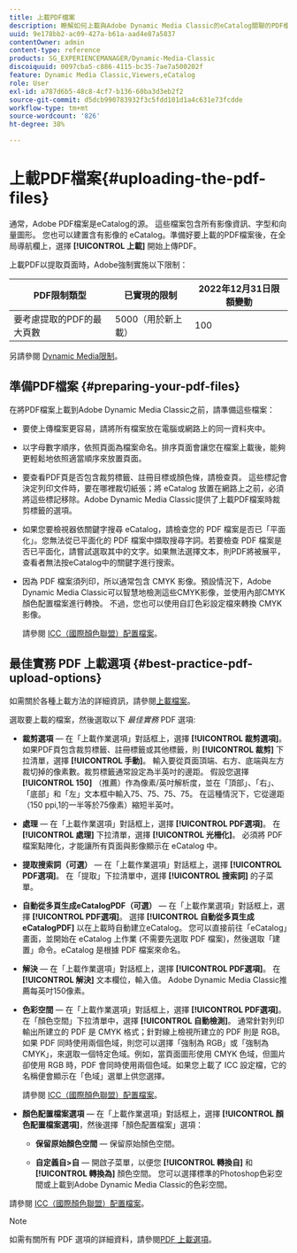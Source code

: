 ```yaml
---
title: 上載PDF檔案
description: 瞭解如何上載與Adobe Dynamic Media Classic的eCatalog關聯的PDF檔案。
uuid: 9e178bb2-ac09-427a-b61a-aad4e87a5837
contentOwner: admin
content-type: reference
products: SG_EXPERIENCEMANAGER/Dynamic-Media-Classic
discoiquuid: 0097cba5-c886-4115-bc35-7ae7a500202f
feature: Dynamic Media Classic,Viewers,eCatalog
role: User
exl-id: a787d6b5-48c8-4cf7-b136-60ba3d3eb2f2
source-git-commit: d5dcb990783932f3c5fdd101d1a4c631e73fcdde
workflow-type: tm+mt
source-wordcount: '826'
ht-degree: 38%

---
```


# 上載PDF檔案{#uploading-the-pdf-files}

通常，Adobe PDF檔案是eCatalog的源。 這些檔案包含所有影像資訊、字型和向量圖形。 您也可以建置含有影像的 eCatalog。準備好要上載的PDF檔案後，在全局導航欄上，選擇 **[!UICONTROL 上載]** 開始上傳PDF。

上載PDF以提取頁面時，Adobe強制實施以下限制：

| PDF限制類型 | 已實現的限制 | 2022年12月31日限額變動 |
| --- | --- | --- |
| 要考慮提取的PDF的最大頁數 | 5000（用於新上載） | 100 |

另請參閱 [Dynamic Media限制](/help/limitations.md)。

<!-- 
>[!NOTE]
>
>When you upload a PDF for page extraction, Adobe imposes the following best practice guideline and enforced limit.d
>
>* Maximum page size of a PDF to be considered for extraction
>   * Best practice: 100
>   * Enforced limit: 1000 (for refresh uploads) -->

## 準備PDF檔案 {#preparing-your-pdf-files}

在將PDF檔案上載到Adobe Dynamic Media Classic之前，請準備這些檔案：

* 要使上傳檔案更容易，請將所有檔案放在電腦或網路上的同一資料夾中。
* 以字母數字順序，依照頁面為檔案命名。排序頁面會讓您在檔案上載後，能夠更輕鬆地依照適當順序來放置頁面。
* 要查看PDF頁是否包含裁剪標籤、註冊目標或顏色條，請檢查頁。 這些標記會決定列印文件時，要在哪裡裁切紙張；將 eCatalog 放置在網路上之前，必須將這些標記移除。Adobe Dynamic Media Classic提供了上載PDF檔案時裁剪標籤的選項。
* 如果您要檢視器依關鍵字搜尋 eCatalog，請檢查您的 PDF 檔案是否已「平面化」。您無法從已平面化的 PDF 檔案中擷取搜尋字詞。若要檢查 PDF 檔案是否已平面化，請嘗試選取其中的文字。如果無法選擇文本，則PDF將被展平，查看者無法按eCatalog中的關鍵字進行搜索。
* 因為 PDF 檔案須列印，所以通常包含 CMYK 影像。預設情況下，Adobe Dynamic Media Classic可以智慧地檢測這些CMYK影像，並使用內部CMYK顏色配置檔案進行轉換。 不過，您也可以使用自訂色彩設定檔來轉換 CMYK 影像。

   請參閱 [ICC（國際顏色聯盟）配置檔案](icc-profiles.md#icc_profiles)。

## 最佳實務 PDF 上載選項 {#best-practice-pdf-upload-options}

如需關於各種上載方法的詳細資訊，請參閱[上載檔案](uploading-files.md#uploading_your_files)。

選取要上載的檔案，然後選取以下 *最佳實務* PDF 選項:

* **裁剪選項**  — 在「上載作業選項」對話框上，選擇 **[!UICONTROL 裁剪選項]**。 如果PDF頁包含裁剪標籤、註冊標籤或其他標籤，則 **[!UICONTROL 裁剪]** 下拉清單，選擇 **[!UICONTROL 手動]**。 輸入要從頁面頂端、右方、底端與左方裁切掉的像素數。裁剪標籤通常設定為半英吋的邊距。 假設您選擇 **[!UICONTROL 150]** （推薦）作為像素/英吋解析度，並在「頂部」、「右」、「底部」和「左」文本框中輸入75、75、75、75。 在這種情況下，它從邊距（150 ppi,1的一半等於75像素）縮短半英吋。

* **處理**  — 在「上載作業選項」對話框上，選擇 **[!UICONTROL PDF選項]**。 在 **[!UICONTROL 處理]** 下拉清單，選擇 **[!UICONTROL 光柵化]**。 必須將 PDF 檔案點陣化，才能讓所有頁面與影像顯示在 eCatalog 中。

* **提取搜索詞（可選）**  — 在「上載作業選項」對話框上，選擇 **[!UICONTROL PDF選項]**。 在「提取」下拉清單中，選擇 **[!UICONTROL 搜索詞]** 的子菜單。

* **自動從多頁生成eCatalogPDF（可選）**  — 在「上載作業選項」對話框上，選擇 **[!UICONTROL PDF選項]**。 選擇 **[!UICONTROL 自動從多頁生成eCatalogPDF]** 以在上載時自動建立eCatalog。 您可以直接前往「eCatalog」畫面，並開始在 eCatalog 上作業 (不需要先選取 PDF 檔案)，然後選取「建置」命令。eCatalog 是根據 PDF 檔案來命名。

* **解決**  — 在「上載作業選項」對話框上，選擇 **[!UICONTROL PDF選項]**。 在 **[!UICONTROL 解決]** 文本欄位，輸入值。 Adobe Dynamic Media Classic推薦每英吋150像素。

* **色彩空間**  — 在「上載作業選項」對話框上，選擇 **[!UICONTROL PDF選項]**。 在「顏色空間」下拉清單中，選擇 **[!UICONTROL 自動檢測]**。 通常針對列印輸出所建立的 PDF 是 CMYK 格式；針對線上檢視所建立的 PDF 則是 RGB。如果 PDF 同時使用兩個色域，則您可以選擇「強制為 RGB」或「強制為 CMYK」，來選取一個特定色域。例如，當頁面圖形使用 CMYK 色域，但圖片卻使用 RGB 時，PDF 會同時使用兩個色域。如果您上載了 ICC 設定檔，它的名稱便會顯示在「色域」選單上供您選擇。

   請參閱 [ICC（國際顏色聯盟）配置檔案](/help/icc-profiles.md)。

* **顏色配置檔案選項**  — 在「上載作業選項」對話框上，選擇 **[!UICONTROL 顏色配置檔案選項]**，然後選擇「顏色配置檔案」選項：

   * **保留原始顏色空間**  — 保留原始顏色空間。

   * **自定義自>自**  — 開啟子菜單，以便您 **[!UICONTROL 轉換自]** 和 **[!UICONTROL 轉換為]** 顏色空間。 您可以選擇標準的Photoshop色彩空間或上載到Adobe Dynamic Media Classic的色彩空間。

<!-- * **Convert To SRGB** - Converts to SRGB (Standard Red Green Blue). SRGB is the recommended color space for displaying images on web pages. -->

請參閱 [ICC（國際顏色聯盟）配置檔案](icc-profiles.md#icc_profiles)。

>[!NOTE]
>
>如需有關所有 PDF 選項的詳細資料，請參閱[PDF 上載選項](pdfs.md#pdf_upload_options)。
